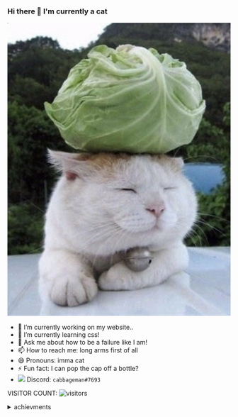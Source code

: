 ### Hi there 👋 I'm currently a cat
![Wallpaper](cat.jpg)
- 🔭 I’m currently working on my website..
- 🌱 I’m currently learning css!
- 💬 Ask me about how to be a failure like I am!
- 📫 How to reach me: long arms first of all
- 😄 Pronouns: imma cat
- ⚡ Fun fact: I can pop the cap off a bottle?
- <img width=12 src="https://emoji.gg/assets/emoji/9738-discord-ico.png" /> Discord: `cabbageman#7693`

VISITOR COUNT:
![visitors](https://visitor-badge.laobi.icu/badge?page_id=leocabbage2008.visitor-badge)
<details>
  <summary>achievments</summary>
  basically 100 wpm
  <img src="https://i.ibb.co/ThNcBK6/100.png" />
  <im src="https://i.ibb.co/48pYRZP/100.png" />
</details>
